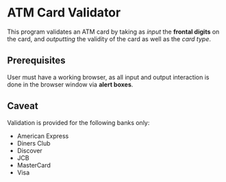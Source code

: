 # ATM Card Validator

This program validates an ATM card by taking as _input_ the **frontal digits** on the card, and _outputting_ the validity of the card as well as the _card type_. 

## Prerequisites

User must have a working browser, as all input and output interaction is done in the browser window via **alert boxes**.

## Caveat

Validation is provided for the following banks only:

* American Express
* Diners Club
* Discover
* JCB
* MasterCard
* Visa
